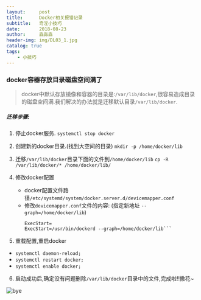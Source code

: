 ```yaml
---
layout:     post                   
title:      Docker相关报错记录          
subtitle:   奇淫小技巧
date:       2018-08-23             
author:     淼淼淼                   
header-img: img/DL03_1.jpg    
catalog: true                       
tags:                               
    - 小技巧
---
```

### docker容器存放目录磁盘空间满了
> docker中默认存放镜像和容器的目录是:`/var/lib/docker`,很容易造成目录的磁盘空间满.我们解决的办法就是迁移默认目录`/var/lib/docker`.

##### 迁移步骤:
1. 停止docker服务.
   `systemctl stop docker`
   
2. 创建新的docker目录.(找到大空间的目录)
   `mkdir -p /home/docker/lib`
   
3. 迁移`/var/lib/docker`目录下面的文件到`/home/docker/lib`
   `cp -R /var/lib/docker/* /home/docker/lib/` 
  
4. 修改docker配置
   - docker配置文件路径`/etc/systemd/system/docker.server.d/devicemapper.conf`
   - 修改`devicemapper.conf`文件的内容:
    (指定新地址 `--graph=/home/docker/lib`)
     ```[Service]
     ExecStart=
     ExecStart=/usr/bin/dockerd --graph=/home/docker/lib```
     
5. 重载配置,重启docker
  - `systemctl daemon-reload;`
  - `systemctl restart docker;`
  - `systemctl enable docker;`
6. 启动成功后,确定没有问题删除`/var/lib/docker`目录中的文件,完成啦!!撒花~


![bye](https://ws1.sinaimg.cn/large/635e5891gy1fujhsw1ktnj21hc0u0n28.jpg)

